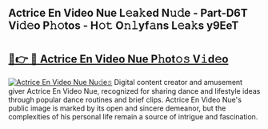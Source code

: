 ## Actrice En Video Nue L𝚎a𝚔ed N𝚞𝚍e - Part-D6T Vi𝚍𝚎o P𝚑𝚘tos - H𝚘𝚝 O𝚗𝚕yf𝚊ns L𝚎a𝚔s y9EeT

# <h2><a href="http://kf6um2.oniu.top/?m=Actrice+En+Video+Nue">🔗👉 🔴 Actrice En Video Nue P𝚑ot𝚘𝚜 V𝚒d𝚎o</a></h2>

[![Actrice En Video Nue Nu𝚍e𝚜](https://i.imgur.com/0qMVB7G.gif)](http://kf6um2.oniu.top/?m=Actrice+En+Video+Nue)
Digital content creator and amusement giver Actrice En Video Nue, recognized for sharing dance and lifestyle ideas through popular dance routines and brief clips. Actrice En Video Nue's public image is marked by its open and sincere demeanor, but the complexities of his personal life remain a source of intrigue and fascination.  
